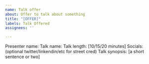 ```yaml
---
name: Talk offer
about: Offer to talk about something
title: "[OFFER]"
labels: Talk Offered
assignees: ''

---
```


<!-- Please fill out the following template -->

Presenter name:
Talk name:
Talk length: [10/15/20 minutes]
Socials: (optional twitter/linkendin/etc for street cred)
Talk synopsis: [a short sentence or two]
